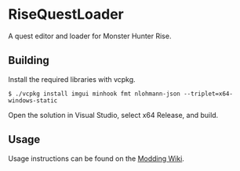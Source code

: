 # RiseQuestLoader

A quest editor and loader for Monster Hunter Rise.

## Building
Install the required libraries with vcpkg.
```
$ ./vcpkg install imgui minhook fmt nlohmann-json --triplet=x64-windows-static
```

Open the solution in Visual Studio, select x64 Release, and build.

## Usage
Usage instructions can be found on the [Modding Wiki](https://github.com/mhvuze/MonsterHunterRiseModding/wiki/Custom-Quest-Editing).
